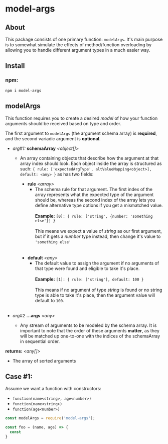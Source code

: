 
# model-args

## About

This package consists of one primary function: `modelArgs`. It's main purpose is to somewhat simulate the effects of method/function overloading by allowing you to handle different argument types in a much easier way.

## Install
### npm:
```
npm i model-args
```

## modelArgs

This function requires you to create a desired *model* of how your function arguments should be received based on type and order.

The first argument to `modelArgs` (the argument schema array) is **required**, and the second variadic argument is **optional**.

* *arg#1:* **schemaArray** *&lt;object[]>*
  - An array containing objects that describe how the argument at that array index should look. Each object inside the array is structured as such: `{ rule: ['expectedArgType', altValueMapping<object>], default: <any> }` as has two fields:

    * **rule** *&lt;array>*
      - The schema rule for that argument. The first index of the array represents what the expected type of the argument should be, whereas the second index of the array lets you define alternative type options if you get a mismatched value.\
      \
      **Example:** `[0]: { rule: ['string', {number: 'something else'}] }`\
      \
      This means we expect a value of *string* as our first argument, but if it gets a *number* type instead, then change it's value to `'something else'`
      </br>
      </br>
    - **default** *&lt;any>*
      * The default value to assign the argument if no arguments of that type were found and eligible to take it's place.\
      \
      **Example:** `[1]: { rule: ['string'], default: 100 }`
      \
      \
      This means if no argument of type *string* is found or no string type is able to take it's place, then the argument value will default to `100`.
      </br>

* *arg#2* **...args** *&lt;any>*
  - Any stream of arguments to be modeled by the schema array. It is important to note that the order of these arguments **matter**, as they will be matched up one-to-one with the indices of the schemaArray in sequential order.

**returns:** *&lt;any[]>*
  - The array of sorted arguments

## Case #1:
Assume we want a function with constructors:
* `function(name<string>, age<number>)`
* `function(name<string>)`
* `function(age<number>)`

```js
const modelArgs = require('model-args');

const foo = (name, age) => {
  const
}
```
